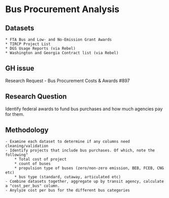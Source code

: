 # Bus Procurement Analysis

## Datasets
    * FTA Bus and Low- and No-Emission Grant Awards
    * TIRCP Project List
    * DGS Usage Reports (via Rebel)
    * Washington and Georgia Contract list (via Rebel)

## GH issue
Research Request - Bus Procurement Costs & Awards #897
  
## Research Question
Identify federal awards to fund bus purchases and how much agencies pay for them.

## Methodology
    - Examine each dataset to determine if any columns need cleaning/validation
    - Identify projects that include bus purchases. Of which, note the following"
        * Total cost of project
        * count of buses
        * propulsion type of buses (zero/non-zero emission, BEB, FCEB, CNG etc)
        * bus type (standard, cutaway, articulated etc)
    - Combine datasets together, aggregate up by transit agency, calculate a "cost_per_bus" column.
    - Anylyze cost per bus for the different bus categories